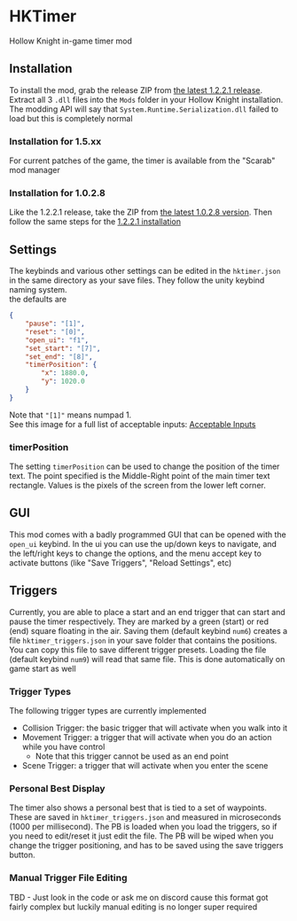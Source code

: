 # HKTimer
Hollow Knight in-game timer mod

## Installation
To install the mod, grab the release ZIP from [the latest 1.2.2.1 release](https://github.com/Yurihaia/HollowKnight-Timer/releases/tag/v0.1.0).
Extract all 3 `.dll` files into the `Mods` folder in your Hollow Knight installation.  
The modding API will say that `System.Runtime.Serialization.dll` failed to load but this is completely normal

### Installation for 1.5.xx
For current patches of the game, the timer is available from the "Scarab" mod manager

### Installation for 1.0.2.8
Like the 1.2.2.1 release, take the ZIP from [the latest 1.0.2.8 version](https://github.com/Yurihaia/HollowKnight-Timer/releases/tag/v0.1.0-1.0.2.8).
Then follow the same steps for the [1.2.2.1 installation](#installation)


## Settings
The keybinds and various other settings can be edited in the `hktimer.json` in the same directory as your save files. They follow the unity keybind naming system.  
the defaults are
```json
{
    "pause": "[1]",
    "reset": "[0]",
    "open_ui": "f1",
    "set_start": "[7]",
    "set_end": "[8]",
    "timerPosition": {
        "x": 1880.0,
        "y": 1020.0
    }
}
```
Note that `"[1]"` means numpad 1.  
See this image for a full list of acceptable inputs:
[Acceptable Inputs](./readme/Acceptable_Inputs.png)
### timerPosition
The setting `timerPosition` can be used to change the position of the timer text.
The point specified is the Middle-Right point of the main timer text rectangle.
Values is the pixels of the screen from the lower left corner.

## GUI
This mod comes with a badly programmed GUI that can be opened with the `open_ui` keybind.
In the ui you can use the up/down keys to navigate, and the left/right keys to change the options, and the menu accept key to activate buttons (like "Save Triggers", "Reload Settings", etc)

## Triggers
Currently, you are able to place a start and an end trigger that can start and pause the timer respectively.
They are marked by a green (start) or red (end) square floating in the air. Saving them (default keybind `num6`)
creates a file `hktimer_triggers.json` in your save folder that contains the positions.
You can copy this file to save different trigger presets.
Loading the file (default keybind `num9`) will read that same file. This is done automatically on game start as well

### Trigger Types
The following trigger types are currently implemented
* Collision Trigger: the basic trigger that will activate when you walk into it
* Movement Trigger: a trigger that will activate when you do an action while you have control
   * Note that this trigger cannot be used as an end point
* Scene Trigger: a trigger that will activate when you enter the scene

### Personal Best Display
The timer also shows a personal best that is tied to a set of waypoints.
These are saved in `hktimer_triggers.json` and measured in microseconds (1000 per millisecond).
The PB is loaded when you load the triggers, so if you need to edit/reset it just edit the file.
The PB will be wiped when you change the trigger positioning, and has to be saved using the save triggers button.

### Manual Trigger File Editing
TBD - Just look in the code or ask me on discord cause this format got fairly complex but luckily manual 
editing is no longer super required